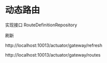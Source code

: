 # 动态路由

实现接口 RouteDefinitionRepository


刷新

http://localhost:10013/actuator/gateway/refresh

 http://localhost:10013/actuator/gateway/routes